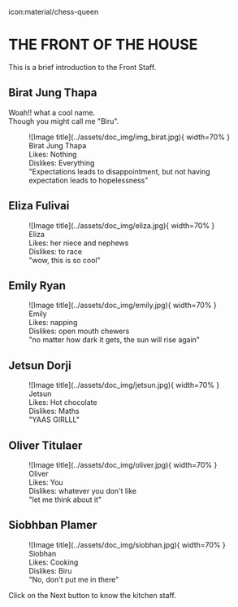 icon:material/chess-queen
# THE FRONT OF THE HOUSE

 This is a brief introduction to the Front Staff.

## Birat Jung Thapa
Woah!! what a cool name. 
<br>
Though you might call me "Biru".

<figure markdown="span" >
  ![Image title](../assets/doc_img/img_birat.jpg){ width=70% }
  <figcaption> 
  Birat Jung Thapa
  <br> 
  Likes: Nothing 
  <br> 
  Dislikes: Everything
  <br>
  "Expectations leads to disappointment, but not having expectation leads to hopelessness"
  </figcaption>
</figure>

## Eliza Fulivai
<figure markdown="span" >
  ![Image title](../assets/doc_img/eliza.jpg){ width=70% }
  <figcaption> 
  Eliza 
  <br> 
  Likes: her niece and nephews 
  <br> 
  Dislikes: to race 
  <br>
  "wow, this is so cool"
  </figcaption>
</figure>

## Emily Ryan

<figure markdown="span" >
  ![Image title](../assets/doc_img/emily.jpg){ width=70% }
  <figcaption> 
  Emily 
  <br> 
  Likes: napping 
  <br> 
  Dislikes: open mouth chewers 
  <br>
  "no matter how dark it gets, the sun will rise again"
  </figcaption>
</figure>


## Jetsun Dorji

<figure markdown="span" >
  ![Image title](../assets/doc_img/jetsun.jpg){ width=70% }
  <figcaption> 
  Jetsun 
  <br> 
  Likes: Hot chocolate 
  <br> 
  Dislikes: Maths 
  <br>
  "YAAS GIRLLL"
  </figcaption>
</figure>


## Oliver Titulaer

<figure markdown="span" >
  ![Image title](../assets/doc_img/oliver.jpg){ width=70% }
  <figcaption> 
  Oliver 
  <br> 
  Likes: You 
  <br> 
  Dislikes: whatever you don't like 
  <br>
  "let me think about it"
  </figcaption>
</figure>


## Siobhban Plamer

<figure markdown="span" >
  ![Image title](../assets/doc_img/siobhan.jpg){ width=70% }
  <figcaption> 
  Siobhan
  <br> 
  Likes: Cooking 
  <br> 
  Dislikes: Biru 
  <br>
  "No, don't put me in there"
  </figcaption>
</figure>

Click on the Next button to know the kitchen staff.